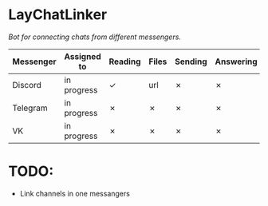 # LayChatLinker

*Bot for connecting chats from different messengers.*

| Messenger | Assigned to | Reading     | Files   | Sending | Answering | Forwarding | 
|-----------|-------------|-------------|---------|---------|-----------|------------|
| Discord   | in progress | &checkmark; | url     | &cross; | &cross;   | &cross;    |
| Telegram  | in progress | &cross;     | &cross; | &cross; | &cross;   | &cross;    |
| VK        | in progress | &cross;     | &cross; | &cross; | &cross;   | &cross;    |


# TODO:
- Link channels in one messangers

